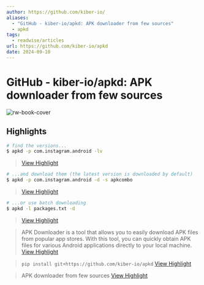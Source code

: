 ```yaml
---
author: https://github.com/kiber-io/
aliases:
  - "GitHub - kiber-io/apkd: APK downloader from few sources"
  - apkd
tags:
  - readwise/articles
url: https://github.com/kiber-io/apkd
date: 2024-09-10
---
```

# GitHub - kiber-io/apkd: APK downloader from few sources

![rw-book-cover](https://opengraph.githubassets.com/49bb8bab7fa66fb8bdb5e1ce0f7fc2c849139093c49f38191ac209a633771bda/kiber-io/apkd)

## Highlights

```sh
# find the versions... 
$ apkd -p com.instagram.android -lv
```
> [View Highlight](https://read.readwise.io/read/01j7e9s0f5jvhzn747zt95e0w1)

```sh
# ...and download them (the latest version is downloaded by default) 
$ apkd -p com.instagram.android -d -s apkcombo
```
> [View Highlight](https://read.readwise.io/read/01j7e9s7b40e20ab00m7pwn4dh)

```sh
# ...or use batch downloading 
$ apkd -l packages.txt -d
```
> [View Highlight](https://read.readwise.io/read/01j7e9scq5c8rf6mq62qq58bw9)

> APK Downloader is a tool that allows you to easily download APK files from popular app stores. With this tool, you can quickly obtain APK files for various Android applications directly to your local machine.
> [View Highlight](https://read.readwise.io/read/01j7e9sthn6khksaevdqn1yn4b)


> `pip install git+https://github.com/kiber-io/apkd`
> [View Highlight](https://read.readwise.io/read/01j7e9taj8dnx30gb913txyt5v)

> APK downloader from few sources
> [View Highlight](https://read.readwise.io/read/01j7e9rd74nf3cy6dfqeztw9nt)

